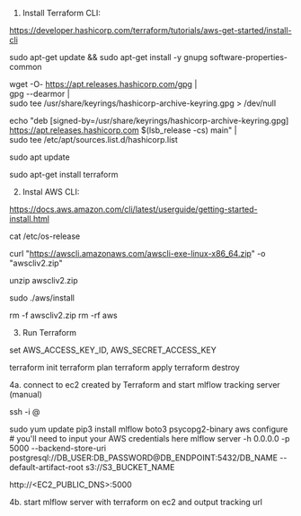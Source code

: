 1. Install Terraform CLI:

https://developer.hashicorp.com/terraform/tutorials/aws-get-started/install-cli

sudo apt-get update && sudo apt-get install -y gnupg software-properties-common

wget -O- https://apt.releases.hashicorp.com/gpg | \
gpg --dearmor | \
sudo tee /usr/share/keyrings/hashicorp-archive-keyring.gpg > /dev/null

echo "deb [signed-by=/usr/share/keyrings/hashicorp-archive-keyring.gpg] \
https://apt.releases.hashicorp.com $(lsb_release -cs) main" | \
sudo tee /etc/apt/sources.list.d/hashicorp.list

sudo apt update

sudo apt-get install terraform

2. Instal AWS CLI:

https://docs.aws.amazon.com/cli/latest/userguide/getting-started-install.html

cat /etc/os-release

curl "https://awscli.amazonaws.com/awscli-exe-linux-x86_64.zip" -o "awscliv2.zip"

unzip awscliv2.zip

sudo ./aws/install

rm -f awscliv2.zip
rm -rf aws

3. Run Terraform

set AWS_ACCESS_KEY_ID, AWS_SECRET_ACCESS_KEY

terraform init
terraform plan
terraform apply
terraform destroy

4a. connect to ec2 created by Terraform and start mlflow tracking server (manual)

ssh -i <PRIVATE-KEY-FILENAME> <USERNAME>@<PUBLIC IP>

sudo yum update
pip3 install mlflow boto3 psycopg2-binary
aws configure # you'll need to input your AWS credentials here
mlflow server -h 0.0.0.0 -p 5000 --backend-store-uri postgresql://DB_USER:DB_PASSWORD@DB_ENDPOINT:5432/DB_NAME --default-artifact-root s3://S3_BUCKET_NAME

http://<EC2_PUBLIC_DNS>:5000

4b. start mlflow server with terraform on ec2 and output tracking url
